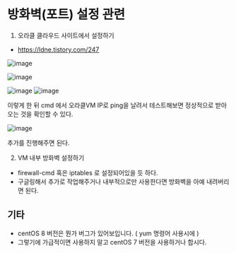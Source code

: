 # 방화벽(포트) 설정 관련
1) 오라클 클라우드 사이트에서 설정하기
- https://ldne.tistory.com/247

![image](https://user-images.githubusercontent.com/24216471/160729731-8bcbd7ec-0420-45fd-a16c-c673012c8219.png)

![image](https://user-images.githubusercontent.com/24216471/160729780-6dac8e8f-35d0-48d2-a50e-84e152900d17.png)


![image](https://user-images.githubusercontent.com/24216471/160729569-7529387d-cef5-4aaa-91f6-e60a641fdd50.png)
![image](https://user-images.githubusercontent.com/24216471/160729629-6546368e-61f1-46e5-aad0-d1f4a76d3290.png)

이렇게 한 뒤 cmd 에서 오라클VM IP로 ping을 날려서 테스트해보면 정상적으로 받아오는 것을 확인할 수 있다. 

![image](https://user-images.githubusercontent.com/24216471/160729805-ed166e26-d8fa-4f5d-ac2d-61f083036917.png)

추가를 진행해주면 된다. 

2) VM 내부 방화벽 설정하기
- firewall-cmd  혹은 iptables 로 설정되어있을 듯 하다. 
- 구글링해서 추가로 작업해주거나 내부적으로만 사용한다면 방화벽을 아예 내려버리면 된다. 


## 기타
- centOS 8 버전은 뭔가 버그가 있어보입니다. ( yum 명령어 사용시에 )
- 그렇기에 가급적이면 사용하지 말고 centOS 7 버전을 사용하거나 합시다. 
